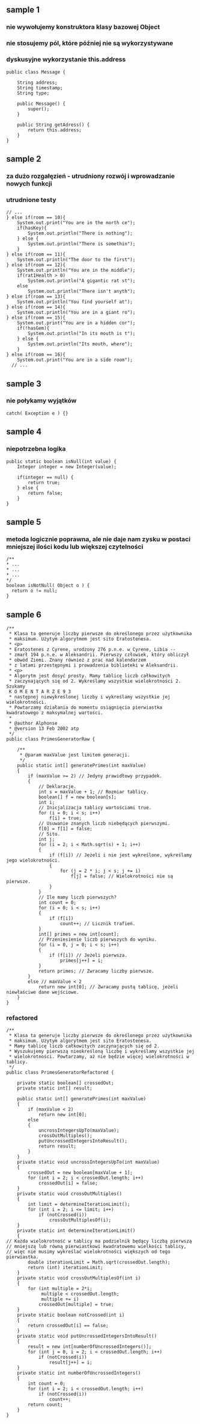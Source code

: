 ## sample 1

### nie wywołujemy konstruktora klasy bazowej Object
### nie stosujemy pól, które później nie są wykorzystywane
### dyskusyjne wykorzystanie this.address

```
public class Message {

    String address;
    String timestamp;
    String type;
    
    public Message() {
        super();
    }
    
    public String getAdress() {
        return this.address;
    }
}
```

## sample 2

### za dużo rozgałęzień - utrudniony rozwój i wprowadzanie nowych funkcji
### utrudnione testy

``` 
// ...
} else if(room == 10){
    System.out.print("You are in the north ce");
    if(hasKey){
        System.out.println("There is nothing");
    } else {
        System.out.println("There is somethin");
    }
} else if(room == 11){
    System.out.println("The door to the first");
} else if(room == 12){
    System.out.println("You are in the middle");
    if(rat1Health > 0)
        System.out.println("A gigantic rat st");
    else
        System.out.println("There isn't anyth");
} else if(room == 13){
    System.out.println("You find yourself at");
} else if(room == 14){
    System.out.println("You are in a giant ro");
} else if(room == 15){
    System.out.print("You are in a hidden cor");
    if(!hasGem){
        System.out.println("In its mouth is t");
    } else {
        System.out.println("Its mouth, where");
    }
} else if(room == 16){
    System.out.print("You are in a side room");
  // ... 
  ```

## sample 3

### nie połykamy wyjątków

```catch( Exception e ) {}```

## sample 4

### niepotrzebna logika

```
public static boolean isNull(int value) {
    Integer integer = new Integer(value);

    if(integer == null) {
        return true;
    } else {
        return false;
    }
}
```

## sample 5

### metoda logicznie poprawna, ale nie daje nam zysku w postaci mniejszej ilości kodu lub większej czytelności

```
/**
* ...
* ...
* ...
*/
boolean isNotNull( Object o ) {
  return o != null;
}
```

## sample 6

```
/**
 * Klasa ta generuje liczby pierwsze do określonego przez użytkownika
 * maksimum. Użytym algorytmem jest sito Eratostenesa.
 * <p>
 * Eratostenes z Cyrene, urodzony 276 p.n.e. w Cyrene, Libia --
 * zmarł 194 p.n.e. w Aleksandrii. Pierwszy człowiek, który obliczył
 * obwód Ziemi. Znany również z prac nad kalendarzem
 * z latami przestępnymi i prowadzenia biblioteki w Aleksandrii.
 * <p>
 * Algorytm jest dosyć prosty. Mamy tablicę liczb całkowitych
 * zaczynających się od 2. Wykreślamy wszystkie wielokrotności 2. Szukamy
 K O M E N T A R Z E 9 3
 * następnej niewykreślonej liczby i wykreślamy wszystkie jej wielokrotności.
 * Powtarzamy działania do momentu osiągnięcia pierwiastka kwadratowego z maksymalnej wartości.
 *
 * @author Alphonse
 * @version 13 Feb 2002 atp
 */
public class PrimesGeneratorRaw {

    /**
     * @param maxValue jest limitem generacji.
     */
    public static int[] generatePrimes(int maxValue)
    {
        if (maxValue >= 2) // Jedyny prawidłowy przypadek.
        {
            // Deklaracje.
            int s = maxValue + 1; // Rozmiar tablicy.
            boolean[] f = new boolean[s];
            int i;
            // Inicjalizacja tablicy wartościami true.
            for (i = 0; i < s; i++)
                f[i] = true;
            // Usuwanie znanych liczb niebędących pierwszymi.
            f[0] = f[1] = false;
            // Sito.
            int j;
            for (i = 2; i < Math.sqrt(s) + 1; i++)
            {
                if (f[i]) // Jeżeli i nie jest wykreślone, wykreślamy jego wielokrotności.
                {
                    for (j = 2 * i; j < s; j += i)
                        f[j] = false; // Wielokrotności nie są pierwsze.
                }
            }
            // Ile mamy liczb pierwszych?
            int count = 0;
            for (i = 0; i < s; i++)
            {
                if (f[i])
                    count++; // Licznik trafień.
            }
            int[] primes = new int[count];
            // Przeniesienie liczb pierwszych do wyniku.
            for (i = 0, j = 0; i < s; i++)
            {
                if (f[i]) // Jeżeli pierwsza.
                    primes[j++] = i;
            }
            return primes; // Zwracamy liczby pierwsze.
        }
        else // maxValue < 2
            return new int[0]; // Zwracamy pustą tablicę, jeżeli niewłaściwe dane wejściowe.
    }
}
```

### refactored

```
/**
 * Klasa ta generuje liczby pierwsze do określonego przez użytkownika
 * maksimum. Użytym algorytmem jest sito Eratostenesa.
 * Mamy tablicę liczb całkowitych zaczynających się od 2.
 * Wyszukujemy pierwszą nieokreśloną liczbę i wykreślamy wszystkie jej
 * wielokrotności. Powtarzamy, aż nie będzie więcej wielokrotności w tablicy.
 */
public class PrimesGeneratorRefactored {

    private static boolean[] crossedOut;
    private static int[] result;

    public static int[] generatePrimes(int maxValue)
    {
        if (maxValue < 2)
            return new int[0];
        else
        {
            uncrossIntegersUpTo(maxValue);
            crossOutMultiples();
            putUncrossedIntegersIntoResult();
            return result;
        }
    }
    private static void uncrossIntegersUpTo(int maxValue)
    {
        crossedOut = new boolean[maxValue + 1];
        for (int i = 2; i < crossedOut.length; i++)
            crossedOut[i] = false;
    }
    private static void crossOutMultiples()
    {
        int limit = determineIterationLimit();
        for (int i = 2; i <= limit; i++)
            if (notCrossed(i))
                crossOutMultiplesOf(i);
    }
    private static int determineIterationLimit()
    {
// Każda wielokrotność w tablicy ma podzielnik będący liczbą pierwszą
// mniejszą lub równą pierwiastkowi kwadratowemu wielkości tablicy,
// więc nie musimy wykreślać wielokrotności większych od tego pierwiastka.
        double iterationLimit = Math.sqrt(crossedOut.length);
        return (int) iterationLimit;
    }
    private static void crossOutMultiplesOf(int i)
    {
        for (int multiple = 2*i;
             multiple < crossedOut.length;
             multiple += i)
            crossedOut[multiple] = true;
    }
    private static boolean notCrossed(int i)
    {
        return crossedOut[i] == false;
    }
    private static void putUncrossedIntegersIntoResult()
    {
        result = new int[numberOfUncrossedIntegers()];
        for (int j = 0, i = 2; i < crossedOut.length; i++)
            if (notCrossed(i))
                result[j++] = i;
    }
    private static int numberOfUncrossedIntegers()
    {
        int count = 0;
        for (int i = 2; i < crossedOut.length; i++)
            if (notCrossed(i))
                count++;
        return count;
    }
}
```
